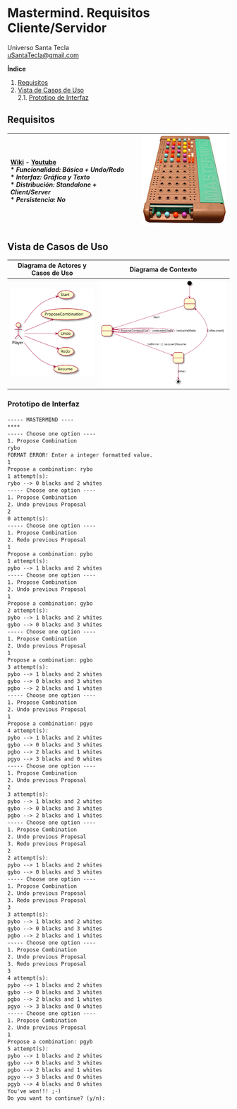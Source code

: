 # Mastermind. Requisitos Cliente/Servidor
Universo Santa Tecla  
[uSantaTecla@gmail.com](mailto:uSantaTecla@gmail.com)  
  
**Índice**

1. [Requisitos](#requisitos)  
2. [Vista de Casos de Uso](#vista-de-casos-de-uso)  
2.1. [Prototipo de Interfaz](#prototipo-de-interfaz)  
  
## Requisitos  

| [Wiki](https://en.wikipedia.org/wiki/Mastermind_(board_game)) - [Youtube](https://www.youtube.com/watch?v=2-hTeg2M6GQ&ab_channel=ViciadosMesa)<br/> * _Funcionalidad: **Básica + Undo/Redo**_<br/>  * _Interfaz: **Gráfica y Texto**_<br/>  * _Distribución: **Standalone + Client/Server**_<br/>  * _Persistencia: **No**_<br/> | ![TicTacToe](../docs/images/mastermind.jpg) | 
| :------- | :------: |  

## Vista de Casos de Uso  

| Diagrama de Actores y Casos de Uso | Diagrama de Contexto |
|---|---|
| ![Mastermind](./docs/diagrams/out/vistaCasosUso/actores.svg) | ![Mastermind](./docs/diagrams/out/vistaCasosUso/contexto.svg) |  

### Prototipo de Interfaz  

```
----- MASTERMIND ----
****
----- Choose one option ----
1. Propose Combination
rybo
FORMAT ERROR! Enter a integer formatted value.
1
Propose a combination: rybo
1 attempt(s):
rybo --> 0 blacks and 2 whites
----- Choose one option ----
1. Propose Combination
2. Undo previous Proposal
2
0 attempt(s):
----- Choose one option ----
1. Propose Combination
2. Redo previous Proposal
1
Propose a combination: pybo
1 attempt(s):
pybo --> 1 blacks and 2 whites
----- Choose one option ----
1. Propose Combination
2. Undo previous Proposal
1
Propose a combination: gybo
2 attempt(s):
pybo --> 1 blacks and 2 whites
gybo --> 0 blacks and 3 whites
----- Choose one option ----
1. Propose Combination
2. Undo previous Proposal
1
Propose a combination: pgbo
3 attempt(s):
pybo --> 1 blacks and 2 whites
gybo --> 0 blacks and 3 whites
pgbo --> 2 blacks and 1 whites
----- Choose one option ----
1. Propose Combination
2. Undo previous Proposal
1
Propose a combination: pgyo
4 attempt(s):
pybo --> 1 blacks and 2 whites
gybo --> 0 blacks and 3 whites
pgbo --> 2 blacks and 1 whites
pgyo --> 3 blacks and 0 whites
----- Choose one option ----
1. Propose Combination
2. Undo previous Proposal
2
3 attempt(s):
pybo --> 1 blacks and 2 whites
gybo --> 0 blacks and 3 whites
pgbo --> 2 blacks and 1 whites
----- Choose one option ----
1. Propose Combination
2. Undo previous Proposal
3. Redo previous Proposal
2
2 attempt(s):
pybo --> 1 blacks and 2 whites
gybo --> 0 blacks and 3 whites
----- Choose one option ----
1. Propose Combination
2. Undo previous Proposal
3. Redo previous Proposal
3
3 attempt(s):
pybo --> 1 blacks and 2 whites
gybo --> 0 blacks and 3 whites
pgbo --> 2 blacks and 1 whites
----- Choose one option ----
1. Propose Combination
2. Undo previous Proposal
3. Redo previous Proposal
3
4 attempt(s):
pybo --> 1 blacks and 2 whites
gybo --> 0 blacks and 3 whites
pgbo --> 2 blacks and 1 whites
pgyo --> 3 blacks and 0 whites
----- Choose one option ----
1. Propose Combination
2. Undo previous Proposal
1
Propose a combination: pgyb
5 attempt(s):
pybo --> 1 blacks and 2 whites
gybo --> 0 blacks and 3 whites
pgbo --> 2 blacks and 1 whites
pgyo --> 3 blacks and 0 whites
pgyb --> 4 blacks and 0 whites
You've won!!! ;-) 
Do you want to continue? (y/n):
```
